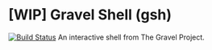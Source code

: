 # [WIP] Gravel Shell (gsh)
[![Build Status](https://travis-ci.com/gravel-shell/gsh.svg?branch=main)](https://travis-ci.com/gravel-shell/gsh)
An interactive shell from The Gravel Project.
